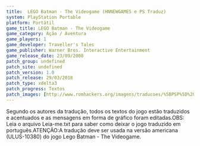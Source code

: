 ```yaml
---
title:  LEGO Batman - The Videogame (HNNEWGAMES e PS Traduz)
system: PlayStation Portable
platform: Portátil
game_title: LEGO Batman - The Videogame
game_category: Ação / Aventura
game_players: 1
game_developer: Traveller's Tales
game_publisher: Warner Bros. Interactive Entertainment
game_release_date: 23/09/2008
patch_group: undefined
patch_site: undefined
patch_version: 1.0
patch_release: 29/03/2018
patch_type: xdelta3
patch_progress: Textos
patch_images: [http://www.romhackers.org/imagens/traducoes/%5BPSP%5D%20LEGO%20Batman%20-%20The%20Videogame%20-%20HNNEWGAMES%20e%20PS%20Traduz%20-%201.jpg,http://www.romhackers.org/imagens/traducoes/%5BPSP%5D%20LEGO%20Batman%20-%20The%20Videogame%20-%20HNNEWGAMES%20e%20PS%20Traduz%20-%202.jpg,http://www.romhackers.org/imagens/traducoes/%5BPSP%5D%20LEGO%20Batman%20-%20The%20Videogame%20-%20HNNEWGAMES%20e%20PS%20Traduz%20-%203.jpg]
---
```

Segundo os autores da tradução, todos os textos do jogo estão traduzidos e acentuados e as mensagens em forma de gráfico foram editadas.OBS: Leia o arquivo Leia-me.txt para saber como deixar o jogo traduzido em português.ATENÇÃO:A tradução deve ser usada na versão americana (ULUS-10380) do jogo Lego Batman - The Videogame.